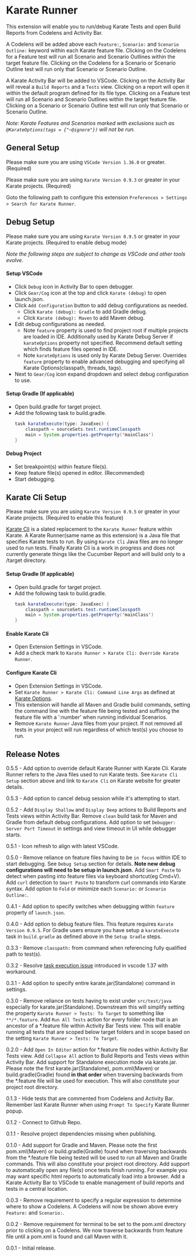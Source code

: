 # Karate Runner

This extension will enable you to run/debug Karate Tests and open Build Reports from Codelens and Activity Bar.

A Codelens will be added above each `Feature:`, `Scenario:` and `Scenario Outline:` keyword within each Karate feature file.  Clicking on the Codelens for a Feature test will run all Scenario and Scenario Outlines within the target feature file.  Clicking on the Codelens for a Scenario or Scenario Outline test will run only that Scenario or Scenario Outline.

A Karate Activity Bar will be added to VSCode.  Clicking on the Activity Bar will reveal a `Build Reports` and a `Tests` view.  Clicking on a report will open it within the default program defined for its file type.  Clicking on a Feature test will run all Scenario and Scenario Outlines within the target feature file.  Clicking on a Scenario or Scenario Outline test will run only that Scenario or Scenario Outline.

*Note: Karate Features and Scenarios marked with exclusions such as `@KarateOptions(tags = {"~@ignore"})` will not be run.*


## General Setup
Please make sure you are using `VSCode Version 1.36.0` or greater. (Required)

Please make sure you are using `Karate Version 0.9.3` or greater in your Karate projects. (Required)

Goto the following path to configure this extension `Preferences > Settings > Search for Karate Runner`.

## Debug Setup
Please make sure you are using `Karate Version 0.9.5` or greater in your Karate projects.  (Required to enable debug mode)

*Note the following steps are subject to change as VSCode and other tools evolve.*

#### Setup VSCode
- Click `Debug` icon in Activity Bar to open debugger.
- Click `Gear/Cog` icon at the top and click `Karate (debug)` to open launch.json.
- Click `Add Configuration` button to add debug configurations as needed.
  - Click `Karate (debug): Gradle` to add Gradle debug.
  - Click `Karate (debug): Maven` to add Maven debug.
- Edit debug configurations as needed.
  - Note `feature` property is used to find project root if multiple projects are loaded in IDE.  Additionally used by Karate Debug Server if `karateOptions` property not specified.  Recommend default setting which finds feature files opened in IDE.
  - Note `karateOptions` is used only by Karate Debug Server.  Overrides `feature` property to enable advanced debugging and specifying all Karate Options(classpath, threads, tags).
 - Next to `Gear/Cog` icon expand dropdown and select debug configuration to use.

#### Setup Gradle (If applicable)
- Open build.gradle for target project.
- Add the following task to build.gradle.
    ```java
    task karateExecute(type: JavaExec) {
        classpath = sourceSets.test.runtimeClasspath
        main = System.properties.getProperty('mainClass')
    }
    ```

#### Debug Project
- Set breakpoint(s) within feature file(s).
- Keep feature file(s) opened in editor. (Recommended)
- Start debugging.

## Karate Cli Setup
Please make sure you are using `Karate Version 0.9.5` or greater in your Karate projects.  (Required to enable this feature)

[Karate Cli](https://github.com/intuit/karate/wiki/Debug-Server#karate-cli) is a slated replacement to the `Karate Runner` feature within Karate.  A Karate Runner(same name as this extension) is a Java file that specifies Karate tests to run.  By using `Karate Cli` Java files are no longer used to run tests.  Finally Karate Cli is a work in progress and does not currently generate things like the Cucumber Report and will build only to a /target directory.

#### Setup Gradle (If applicable)
- Open build.gradle for target project.
- Add the following task to build.gradle.
    ```java
    task karateExecute(type: JavaExec) {
        classpath = sourceSets.test.runtimeClasspath
        main = System.properties.getProperty('mainClass')
    }
    ```

#### Enable Karate Cli
- Open Extension Settings in VSCode.
- Add a check mark to `Karate Runner > Karate Cli: Override Karate Runner`.

#### Configure Karate Cli
- Open Extension Settings in VSCode.
- Set `Karate Runner > Karate Cli: Command Line Args` as defined at [Karate Options](https://github.com/intuit/karate/wiki/Debug-Server#karate-options).
- This extension will handle all Maven and Gradle build commands, setting the command line with the feature file being tested and suffixing the feature file with a ':number' when running individual Scenarios.
- Remove `Karate Runner` Java files from your project.  If not removed all tests in your project will run regardless of which test(s) you choose to run.

## Release Notes
0.5.5 - Add option to override default Karate Runner with Karate Cli.  Karate Runner refers to the Java files used to run Karate tests.  See `Karate Cli Setup` section above and link to `Karate Cli` on Karate website for greater details.

0.5.3 - Add option to cancel debug session while it's attempting to start.

0.5.2 - Add `Display Shallow` and `Display Deep` actions to Build Reports and Tests views within Activity Bar.  Remove `clean` build task for Maven and Gradle from default debug configurations.  Add option to set `Debugger: Server Port Timeout` in settings and view timeout in UI while debugger starts.

0.5.1 - Icon refresh to align with latest VSCode.

0.5.0 - Remove reliance on feature files having to be `in focus` within IDE to start debugging.  See `Debug Setup` section for details.  **Note new debug configurations will need to be setup in launch.json.**  Add `Smart Paste` to detect when pasting into feature files via keyboard shortcut(eg Cmd+V).  Add `curl` detection to `Smart Paste` to transform curl commands into Karate syntax.  Add option to `Fold` or minimize each `Scenario:` or `Scenario Outline:`.

0.4.1 - Add option to specify switches when debugging within `feature` property of `launch.json`.

0.4.0 - Add option to debug feature files.  This feature requires `Karate Version 0.9.5`.  For Gradle users ensure you have setup a `karateExecute` task in `build.gradle` as defined above in the `Setup Gradle` steps.

0.3.3 - Remove `classpath:` from command when referencing fully qualified path to test(s).

0.3.2 - Resolve [task execution issue](https://github.com/kirksl/karate-runner/issues/3) introduced in vscode 1.37 with workaround.

0.3.1 - Add option to specify entire karate.jar(Standalone) command in settings.

0.3.0 - Remove reliance on tests having to exist under `src/test/java` especially for karate.jar(Standalone).  Downstream this will simplify setting the property `Karate Runner > Tests: To Target` to something like `**/*.feature`.  Add `Run All Tests` action for every folder node that is an ancestor of a *.feature file within Activity Bar Tests view.  This will enable running all tests that are scoped below target folders and in scope based on the setting `Karate Runner > Tests: To Target`.

0.2.0 - Add `Open In Editor` action for *.feature file nodes within Activity Bar Tests view.  Add `Collapse All` action to Build Reports and Tests views within Activity Bar.  Add support for Standalone execution mode via karate.jar.  Please note the first karate.jar(Standalone), pom.xml(Maven) or build.gradle(Gradle) found **in that order** when traversing backwards from the *.feature file will be used for execution.  This will also constitute your project root directory.

0.1.3 - Hide tests that are commented from Codelens and Activity Bar.  Remember last Karate Runner when using `Prompt To Specify` Karate Runner popup.

0.1.2 - Connect to Github Repo.

0.1.1 - Resolve project dependencies missing when publishing.

0.1.0 - Add support for Gradle and Maven.  Please note the first pom.xml(Maven) or build.gradle(Gradle) found when traversing backwards from the *.feature file being tested will be used to run all Maven and Gradle commands.  This will also constitute your project root directory.  Add support to automatically open any file(s) once tests finish running.  For example you may want specific html reports to automatically load into a browser.  Add a Karate Activity Bar to VSCode to enable management of build reports and tests in a central location.

0.0.3 - Remove requirement to specify a regular expression to determine where to show a Codelens.  A Codelens will now be shown above every `Feature:` and `Scenario:`.

0.0.2 - Remove requirement for terminal to be set to the pom.xml directory prior to clicking on a Codelens.  We now traverse backwards from feature file until a pom.xml is found and call Maven with it.

0.0.1 - Initial release.
